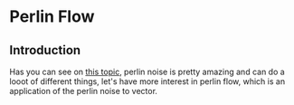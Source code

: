 # Perlin Flow 

## Introduction

Has you can see on [this topic](./exercice/index.html?ex=perlin_noise), perlin noise is pretty amazing and can do a looot of different things, let's have more interest in perlin flow, which is an application of the perlin noise to vector.  
